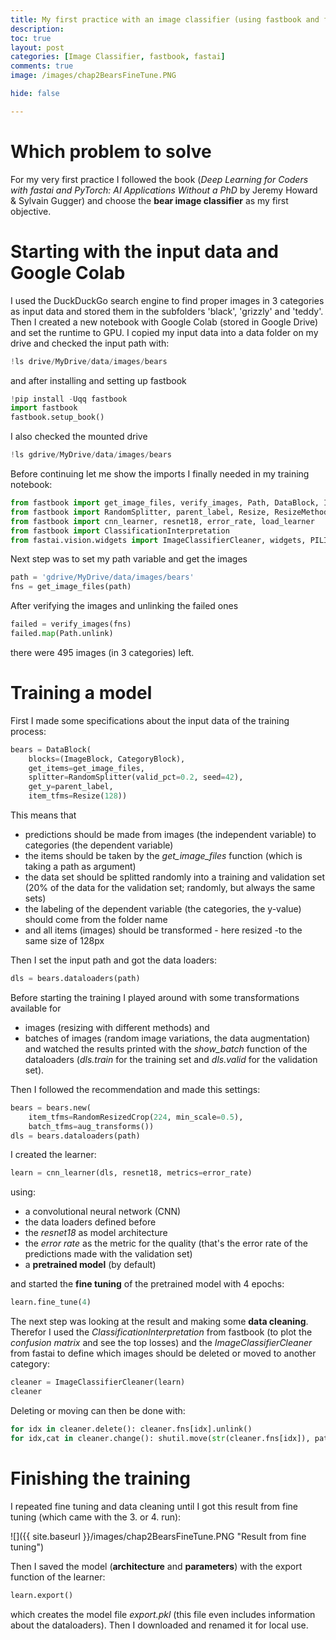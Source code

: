 ```yaml
---
title: My first practice with an image classifier (using fastbook and fastai), Part I
description: 
toc: true
layout: post
categories: [Image Classifier, fastbook, fastai]
comments: true
image: /images/chap2BearsFineTune.PNG

hide: false

---
```


# Which problem to solve
For my very first practice I followed the book (*Deep Learning for Coders with fastai and PyTorch: AI Applications Without a PhD* by Jeremy Howard & Sylvain Gugger) and choose the **bear image classifier** as my first objective. 

# Starting with the input data and Google Colab
I used the DuckDuckGo search engine to find proper images in 3 categories as input data and stored them in the subfolders 'black', 'grizzly' and 'teddy'.
Then I created a new notebook with Google Colab (stored in Google Drive) and set the runtime to GPU. I copied my input data into a data folder on my drive and checked the input path with:
```python
!ls drive/MyDrive/data/images/bears
```
and after installing and setting up fastbook
```python
!pip install -Uqq fastbook
import fastbook
fastbook.setup_book()
```
I also checked the mounted drive
```python
!ls gdrive/MyDrive/data/images/bears 
```
Before continuing let me show the imports I finally needed in my training notebook:
```python
from fastbook import get_image_files, verify_images, Path, DataBlock, ImageBlock, CategoryBlock
from fastbook import RandomSplitter, parent_label, Resize, ResizeMethod, RandomResizedCrop, aug_transforms
from fastbook import cnn_learner, resnet18, error_rate, load_learner
from fastbook import ClassificationInterpretation
from fastai.vision.widgets import ImageClassifierCleaner, widgets, PILImage, VBox
```

Next step was to set my path variable and get the images
```python
path = 'gdrive/MyDrive/data/images/bears'
fns = get_image_files(path)
```
After verifying the images and unlinking the failed ones 
```python
failed = verify_images(fns)
failed.map(Path.unlink)
```
there were 495 images (in 3 categories) left.

# Training a model
First I made some specifications about the input data of the training process:
```python
bears = DataBlock(
    blocks=(ImageBlock, CategoryBlock), 
    get_items=get_image_files, 
    splitter=RandomSplitter(valid_pct=0.2, seed=42),
    get_y=parent_label,
    item_tfms=Resize(128))
```
This means that
- predictions should be made from images (the independent variable) to categories (the dependent variable)
- the items should be taken by the *get_image_files* function (which is taking a path as argument)
- the data set should be splitted randomly into a training and validation set (20% of the data for the validation set; randomly, but always the same sets)
- the labeling of the dependent variable (the categories, the y-value) should come from the folder name
- and all items (images) should be transformed - here resized -to the same size of 128px

Then I set the input path and got the data loaders:
```python
dls = bears.dataloaders(path)
```

Before starting the training I played around with some transformations available for 
- images (resizing with different methods) and
- batches of images (random image variations, the data augmentation)
and watched the results printed with the *show_batch* function of the dataloaders (*dls.train* for the training set and *dls.valid* for the validation set).

Then I followed the recommendation and made this settings:
```python
bears = bears.new(
    item_tfms=RandomResizedCrop(224, min_scale=0.5),
    batch_tfms=aug_transforms())
dls = bears.dataloaders(path)
```

I created the learner:
```python
learn = cnn_learner(dls, resnet18, metrics=error_rate)
```
using:
- a convolutional neural network (CNN)
- the data loaders defined before
- the *resnet18* as model architecture
- the *error rate* as the metric for the quality (that's the error rate of the predictions made with the validation set)
- a **pretrained model** (by default)

and started the **fine tuning** of the pretrained model with 4 epochs:
```python
learn.fine_tune(4)
```

The next step was looking at the result and making some **data cleaning**. Therefor I used the *ClassificationInterpretation* from fastbook (to plot the *confusion matrix* and see the top losses) and the *ImageClassifierCleaner* from fastai to define which images should be deleted or moved to another category:
```python
cleaner = ImageClassifierCleaner(learn)
cleaner
```

Deleting or moving can then be done with:
```python
for idx in cleaner.delete(): cleaner.fns[idx].unlink()
for idx,cat in cleaner.change(): shutil.move(str(cleaner.fns[idx]), path/cat)
```

# Finishing the training
I repeated fine tuning and data cleaning until I got this result from fine tuning (which came with the 3. or 4. run):

![]({{ site.baseurl }}/images/chap2BearsFineTune.PNG "Result from fine tuning")

Then I saved the model (**architecture** and **parameters**) with the export function of the learner:
```python
learn.export()
```
which creates the model file *export.pkl* (this file even includes information about the dataloaders). Then I downloaded and renamed it for local use.









